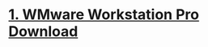 # <a href="https://support.broadcom.com/group/ecx/productdownloads?subfamily=VMware+Workstation+Pro" target="_blank">1. WMware Workstation Pro Download </a>
